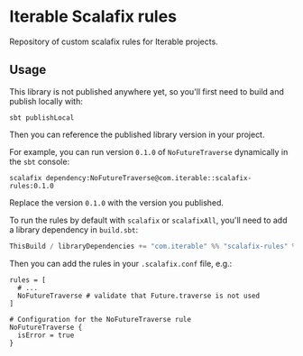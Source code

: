 # Iterable Scalafix rules

Repository of custom scalafix rules for Iterable projects.

## Usage

This library is not published anywhere yet, so you'll first need to build and publish locally with:
```
sbt publishLocal
```
Then you can reference the published library version in your project.

For example, you can run version `0.1.0` of `NoFutureTraverse` dynamically in the `sbt` console:

```
scalafix dependency:NoFutureTraverse@com.iterable::scalafix-rules:0.1.0
```

Replace the version `0.1.0` with the version you published.

To run the rules by default with `scalafix` or `scalafixAll`, you'll need to add a library dependency in `build.sbt`:

```scala
ThisBuild / libraryDependencies += "com.iterable" %% "scalafix-rules" % "0.1.0" % ScalafixConfig
```

Then you can add the rules in your `.scalafix.conf` file, e.g.:

```hocon
rules = [
  # ...
  NoFutureTraverse # validate that Future.traverse is not used
]

# Configuration for the NoFutureTraverse rule
NoFutureTraverse {
  isError = true
}
```


